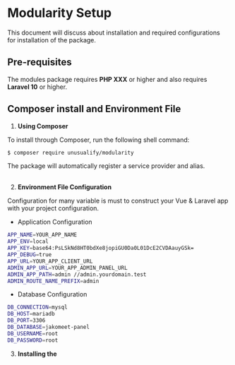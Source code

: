 # Modularity Setup
This document will discuss about installation and required configurations for installation of the package.

## Pre-requisites
The modules package requires **PHP XXX** or higher and also requires **Laravel 10** or higher.

## Composer install and Environment File

1.  **Using Composer**

To install through Composer, run the following shell command:
```sh
$ composer require unusualify/modularity
```
The package will automatically register a service provider and alias.
<br/><br/>

2. **Environment File Configuration**

Configuration for many variable is must to construct your Vue & Laravel app with your project configuration.

- Application Configuration
  
```sh
APP_NAME=YOUR_APP_NAME
APP_ENV=local
APP_KEY=base64:PsLSkNd8HT0bdXe8jopiGU0Da0L01DcE2CVDAauyGSk=
APP_DEBUG=true
APP_URL=YOUR_APP_CLIENT_URL
ADMIN_APP_URL=YOUR_APP_ADMIN_PANEL_URL
ADMIN_APP_PATH=admin //admin.yourdomain.test
ADMIN_ROUTE_NAME_PREFIX=admin 
```

- Database Configuration
```sh
DB_CONNECTION=mysql
DB_HOST=mariadb
DB_PORT=3306
DB_DATABASE=jakomeet-panel
DB_USERNAME=root
DB_PASSWORD=root
```

3. **Installing the** 
